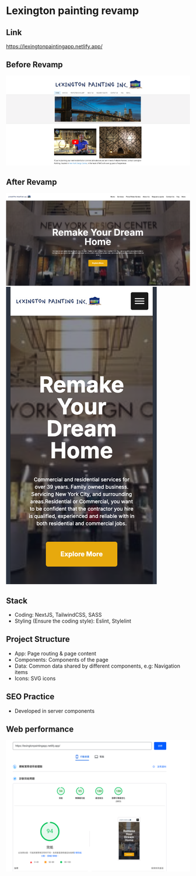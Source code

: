 
# Lexington painting revamp

## Link
https://lexingtonpaintingapp.netlify.app/

## Before Revamp
![alt text](image-1.png)

## After Revamp
![alt text](image-2.png)
![alt text](image-3.png)
## Stack
- Coding: NextJS, TailwindCSS, SASS
- Styling (Ensure the coding style): Eslint, Stylelint

## Project Structure
- App: Page routing & page content
- Components: Components of the page
- Data: Common data shared by different components, e.g: Navigation items
- Icons: SVG icons

## SEO Practice
- Developed in server components

## Web performance 
![alt text](image.png)